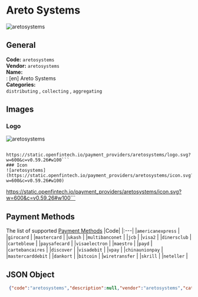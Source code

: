 # Areto Systems 
![aretosystems](https://static.openfintech.io/payment_providers/aretosystems/logo.svg?w=600&c=v0.59.26#w100)  
## General 
**Code:** `aretosystems`  
**Vendor:** `aretosystems`  
**Name:**  
:	[en] Areto Systems  
**Categories:**  
`distributing`  , `collecting`  , `aggregating`  
## Images 
### Logo 
![aretosystems](https://static.openfintech.io/payment_providers/aretosystems/logo.svg?w=600&c=v0.59.26#w100)  
```
 https://static.openfintech.io/payment_providers/aretosystems/logo.svg?w=600&c=v0.59.26#w100```  
### Icon 
![aretosystems](https://static.openfintech.io/payment_providers/aretosystems/icon.svg?w=600&c=v0.59.26#w100)  
```
 https://static.openfintech.io/payment_providers/aretosystems/icon.svg?w=600&c=v0.59.26#w100```  
## Payment Methods 
The list of supported  [Payment Methods](#) 
|Code| 
|:---| 
|`americanexpress` | 
|`girocard` | 
|`mastercard` | 
|`ukash` | 
|`multibanconet` | 
|`jcb` | 
|`visa2` | 
|`dinersclub` | 
|`cartebleue` | 
|`paysafecard` | 
|`visaelectron` | 
|`maestro` | 
|`payd` | 
|`cartebancaires` | 
|`discover` | 
|`visadebit` | 
|`vpay` | 
|`chinaunionpay` | 
|`mastercarddebit` | 
|`dankort` | 
|`bitcoin` | 
|`wiretransfer` | 
|`skrill` | 
|`neteller` | 
 
## JSON Object 
```json
 {"code":"aretosystems","description":null,"vendor":"aretosystems","categories":["distributing","collecting","aggregating"],"countries":null,"payment_method":["americanexpress","girocard","mastercard","ukash","multibanconet","jcb","visa2","dinersclub","cartebleue","paysafecard","visaelectron","maestro","payd","cartebancaires","discover","visadebit","vpay","chinaunionpay","mastercarddebit","dankort","bitcoin","wiretransfer","skrill","neteller"],"payout_method":null,"metadata":{"about_payments_code":"aretosystems"},"name":{"en":"Areto Systems"}}```  
